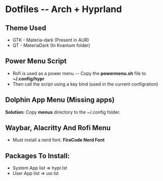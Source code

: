 # Dotfiles -- Arch + Hyprland

## Theme Used
- GTK - Materia-dark (Present in AUR)
- QT - MateriaDark (In Kvantum folder)

## Power Menu Script
- Rofi is used as a power menu -- Copy the **powermenu.sh** file to **~/.config/hypr**
- Then call the script using a key bind (used in the current configration)

## Dolphin App Menu (Missing apps)
**Solution:** Copy **menus** directory to the ~/.config folder.

## Waybar, Alacritty And Rofi Menu
- Must install a nerd font. **FiraCode Nerd Font**

## Packages To Install:
- System App list => hypr.lst
- User App list => usr.lst
